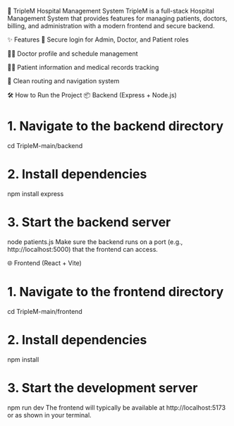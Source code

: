 🏥 TripleM Hospital Management System
TripleM is a full-stack Hospital Management System that provides features for managing patients, doctors, billing, and administration with a modern frontend and secure backend.

✨ Features
🔐 Secure login for Admin, Doctor, and Patient roles

🧑‍⚕️ Doctor profile and schedule management

🧑‍💻 Patient information and medical records tracking

📁 Clean routing and navigation system

🛠️ How to Run the Project
📦 Backend (Express + Node.js)

# 1. Navigate to the backend directory
cd TripleM-main/backend

# 2. Install dependencies
npm install express

# 3. Start the backend server
node patients.js
Make sure the backend runs on a port (e.g., http://localhost:5000) that the frontend can access.

🌐 Frontend (React + Vite)

# 1. Navigate to the frontend directory
cd TripleM-main/frontend

# 2. Install dependencies
npm install

# 3. Start the development server
npm run dev
The frontend will typically be available at http://localhost:5173 or as shown in your terminal.
